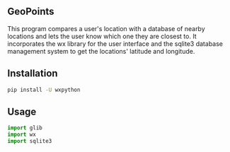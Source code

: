 ## GeoPoints
This program compares a user's location with a database of nearby locations and lets the user know which one they are closest to. It incorporates the wx library for the user interface and the sqlite3 database management system to get the locations' latitude and longitude.

## Installation
```bash
pip install -U wxpython
```

## Usage
```python
import glib
import wx
import sqlite3
```
